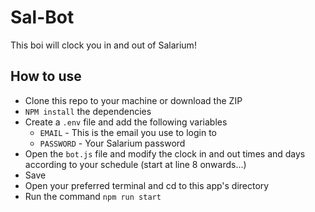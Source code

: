# Sal-Bot

This boi will clock you in and out of Salarium!

## How to use

- Clone this repo to your machine or download the ZIP
- `NPM install` the dependencies
- Create a `.env` file and add the following variables
  - `EMAIL` - This is the email you use to login to
  - `PASSWORD` - Your Salarium password
- Open the `bot.js` file and modify the clock in and out times and days according to your schedule (start at line 8 onwards...)
- Save
- Open your preferred terminal and cd to this app's directory
- Run the command `npm run start`
